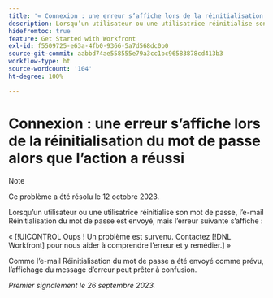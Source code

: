 ```yaml
---
title: '« Connexion : une erreur s’affiche lors de la réinitialisation du mot de passe alors que l’action a réussi »'
description: Lorsqu’un utilisateur ou une utilisatrice réinitialise son mot de passe, l’e-mail Réinitialisation du mot de passe est envoyé, mais une erreur s’affiche.
hidefromtoc: true
feature: Get Started with Workfront
exl-id: f5509725-e63a-4fb0-9366-5a7d568dc0b0
source-git-commit: aabbd74ae558555e79a3cc1bc96583878cd413b3
workflow-type: ht
source-wordcount: '104'
ht-degree: 100%

---
```


# Connexion : une erreur s’affiche lors de la réinitialisation du mot de passe alors que l’action a réussi

>[!NOTE]
>
>Ce problème a été résolu le 12 octobre 2023.

Lorsqu’un utilisateur ou une utilisatrice réinitialise son mot de passe, l’e-mail Réinitialisation du mot de passe est envoyé, mais l’erreur suivante s’affiche :

« [!UICONTROL Oups ! Un problème est survenu. Contactez [!DNL Workfront] pour nous aider à comprendre l’erreur et y remédier.] »

Comme l’e-mail Réinitialisation du mot de passe a été envoyé comme prévu, l’affichage du message d’erreur peut prêter à confusion.

_Premier signalement le 26 septembre 2023._
